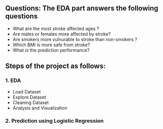 ## Questions: The EDA part answers the following questions
 - What are the most stroke affected ages ?
 - Are males or females more affected by stroke?
 - Are smokers more vulnurable to stroke than non-smokers ?
 - Which BMI is more safe from stroke?
 - What is the prediction performance?
## Steps of the project as follows:
### 1. EDA
 - Load Dataset
 - Explore Dataset
 - Cleaning Dataset
 - Analysis and Visualization
### 2. Prediction using Logistic Regression

